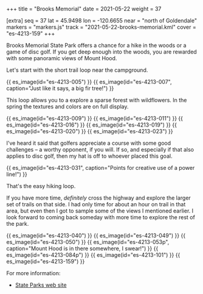 +++
title = "Brooks Memorial"
date = 2021-05-22
weight = 37

[extra]
seq = 37
lat = 45.9498
lon = -120.6655
near = "north of Goldendale"
markers = "markers.js"
track = "2021-05-22-brooks-memorial.kml"
cover = "es-4213-159"
+++

Brooks Memorial State Park offers a chance for a hike in the woods or a game of disc golf. If you get deep enough into the woods, you are rewarded with some panoramic views of Mount Hood.

<!-- more -->

Let's start with the short trail loop near the campground.

{{ es_image(id="es-4213-005") }}
{{ es_image(id="es-4213-007", caption="Just like it says, a big fir tree!") }}

This loop allows you to a explore a sparse forest with wildflowers. In the spring the textures and colors are on full display.

{{ es_image(id="es-4213-009") }}
{{ es_image(id="es-4213-011") }}
{{ es_image(id="es-4213-016") }}
{{ es_image(id="es-4213-019") }}
{{ es_image(id="es-4213-020") }}
{{ es_image(id="es-4213-023") }}

I've heard it said that golfers appreciate a course with some good challenges – a worthy opponent, if you will. If so, and especially if that also applies to disc golf, then my hat is off to whoever placed this goal.

{{ es_image(id="es-4213-031", caption="Points for creative use of a power line!") }}

That's the easy hiking loop.

If you have more time, _definitely_ cross the highway and explore the larger set of trails on that side. I had only time for about an hour on trail in that area, but even then I got to sample some of the views I mentioned earlier. I look forward to coming back someday with more time to explore the rest of the park.

{{ es_image(id="es-4213-040") }}
{{ es_image(id="es-4213-049") }}
{{ es_image(id="es-4213-050") }}
{{ es_image(id="es-4213-053p", caption="Mount Hood is in there somewhere, I swear!") }}
{{ es_image(id="es-4213-084p") }}
{{ es_image(id="es-4213-101") }}
{{ es_image(id="es-4213-159") }}

For more information:

* [State Parks web site](https://parks.state.wa.us/482/Brooks-Memorial)
